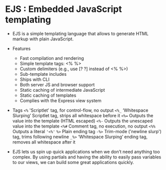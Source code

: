 # EJS : Embedded JavaScript templating

- EJS is a simple templating language that allows to generate HTML markup with plain JavaScript.

- Features
   + Fast compilation and rendering
   + Simple template tags: <% %>
   + Custom delimiters (e.g., use [? ?] instead of <% %>)
   + Sub-template includes
   + Ships with CLI
   + Both server JS and browser support
   + Static caching of intermediate JavaScript
   + Static caching of templates
   + Complies with the Express view system

- Tags
`<%` 'Scriptlet' tag, for control-flow, no output
`<%_` ‘Whitespace Slurping’ Scriptlet tag, strips all whitespace before it
`<%=` Outputs the value into the template (HTML escaped)
`<%-` Outputs the unescaped value into the template
`<%#` Comment tag, no execution, no output
`<%%` Outputs a literal `'<%'`
`%>` Plain ending tag
`-%>` Trim-mode ('newline slurp') tag, trims following newline
`_%>` ‘Whitespace Slurping’ ending tag, removes all whitespace after it


- EJS lets us spin up quick applications when we don’t need anything too complex. By using partials and having the ability to easily pass variables to our views, we can build some great applications quickly.

